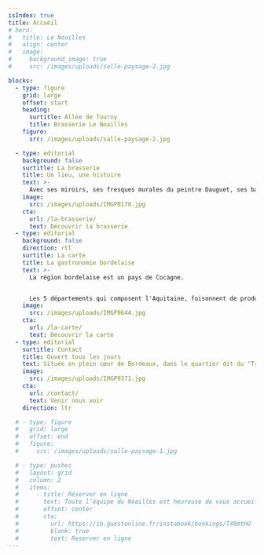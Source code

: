 ```yaml
---
isIndex: true
title: Accueil
# hero:
#   title: Le Noailles
#   align: center
#   image:
#     background_image: true
#     src: /images/uploads/salle-paysage-2.jpg

blocks:
  - type: figure
    grid: large
    offset: start
    heading:
      surtitle: Allée de Tourny
      title: Brasserie Le Noailles
    figure:
      src: /images/uploads/salle-paysage-2.jpg

  - type: editorial
    background: false
    surtitle: La brasserie
    title: Un lieu, une histoire
    text: >-
      Avec ses miroirs, ses fresques murales du peintre Dauguet, ses banquettes de velours rouge, ses garçons en gilet noir et tablier blanc, Le Noailles offre un cadre intemporel et une cuisine raffinée.
    image:
      src: /images/uploads/IMGP0178.jpg
    cta:
      url: /la-brasserie/
      text: Découvrir la brasserie
  - type: editorial
    background: false
    direction: rtl
    surtitle: La carte
    title: La gastronomie bordelaise
    text: >-
      La région bordelaise est un pays de Cocagne.


      Les 5 départements qui composent l'Aquitaine, foisonnent de produits gourmands dont le Noailles s'inspire pour concocter des mets savoureux et authentiques : lamproie, cèpes, asperges de Blaye, caviar de Gironde, fraises de Dordogne ou du Lot et Garonne, foie gras et volailles des Landes, truffes du Périgord…
    image:
      src: /images/uploads/IMGP9644.jpg
    cta:
      url: /la-carte/
      text: Découvrir la carte
  - type: editorial
    surtitle: Contact
    title: Ouvert tous les jours
    text: Située en plein cœur de Bordeaux, dans le quartier dit du "Triangle d'or", la Brasserie Le Noailles se définit comme <em>"la plus parisienne des brasseries bordelaises"</em>.
    image:
      src: /images/uploads/IMGP9371.jpg
    cta:
      url: /contact/
      text: Venir nous voir
    direction: ltr

  # - type: figure
  #   grid: large
  #   offset: end
  #   figure:
  #     src: /images/uploads/salle-paysage-1.jpg

  # - type: pushes
  #   layout: grid
  #   column: 2
  #   items:
  #     - title: Réserver en ligne
  #       text: Toute l’équipe du Noailles est heureuse de vous accueillir.
  #       offset: center
  #       cta:
  #         url: https://ib.guestonline.fr/instabook/bookings/T48mtHU
  #         blank: true
  #         text: Reserver en ligne
---
```

